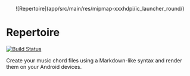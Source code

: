 <p align="center">
    ![Repertoire](app/src/main/res/mipmap-xxxhdpi/ic_launcher_round/)
</p>

# Repertoire

[![Build Status](https://github.com/klalumiere/Repertoire/workflows/Continuous%20Integration/badge.svg?branch=master)](https://github.com/klalumiere/Repertoire/actions)

Create your music chord files using a Markdown-like syntax and render them on your Android devices.
